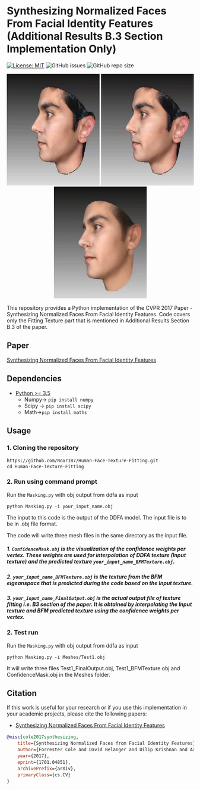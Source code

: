 # Synthesizing Normalized Faces From Facial Identity Features (Additional Results B.3 Section Implementation Only)

[![License: MIT](https://img.shields.io/badge/License-MIT-yellow.svg)](LICENSE)
![GitHub issues](https://img.shields.io/github/issues/nabeel3133/3D-texture-fitting.svg)
![GitHub repo size](https://img.shields.io/github/repo-size/nabeel3133/3D-texture-fitting?style=plastic)

<p align="center"> 
<img style="display:inline;" width="250" height="300"; src="/images/Input.gif">
<img style="display:inline;" width="250" height="300"; src="/images/Input.gif">
<img style="display:inline;" width="250" height="300"; src="/images/Output.gif">
</p>

This repository provides a Python implementation of the CVPR 2017 Paper - Synthesizing Normalized Faces From Facial Identity Features. Code covers only the Fitting Texture part that is mentioned in Additional Results Section B.3 of the paper.

## Paper
[Synthesizing Normalized Faces From Facial Identity Features](https://arxiv.org/pdf/1701.04851.pdf)

## Dependencies
* [Python >= 3.5](https://www.python.org/downloads/release/python-352/)
  - Numpy-> ```pip install numpy```
  - Scipy -> ```pip install scipy```
  - Math->```pip install maths```
  
## Usage
### 1. Cloning the repository
```
https://github.com/Noor187/Human-Face-Texture-Fitting.git
cd Human-Face-Texture-Fitting
```
  
### 2. Run using command prompt
Run the `Masking.py` with obj output from ddfa as input
```
python Masking.py -i your_input_name.obj
```

The input to this code is the output of the DDFA model. The input file is to be in .obj file format.

The code will write three mesh files in the same directory as the input file. 

  ##### 1. `ConfidenceMask.obj` is the visualization of the confidence weights per vertex. These weights are used for interpolation of DDFA texture (Input texture) and the predicted texture `your_input_name_BFMTexture.obj`. 

  ##### 2. `your_input_name_BFMTexture.obj` is the texture from the BFM eigeanspace that is predicted during the code based on the Input texture.

  ##### 3. `your_input_name_FinalOutput.obj` is the actual output file of texture fitting i.e. B3 section of the paper. It is obtained by interpolating the Input texture and BFM predicted texture using the confidence weights per vertex.


### 2. Test run
Run the `Masking.py` with obj output from ddfa as input
```
python Masking.py -i Meshes/Test1.obj
```
It will write three files Test1_FinalOutput.obj, Test1_BFMTexture.obj and ConfidenceMask.obj in the Meshes folder.

## Citation
If this work is useful for your research or if you use this implementation in your academic projects, please cite the following papers:
- [Synthesizing Normalized Faces From Facial Identity Features](https://arxiv.org/pdf/1701.04851.pdf)
```bibtex
@misc{cole2017synthesizing,
    title={Synthesizing Normalized Faces from Facial Identity Features},
    author={Forrester Cole and David Belanger and Dilip Krishnan and Aaron Sarna and Inbar Mosseri and William T. Freeman},
    year={2017},
    eprint={1701.04851},
    archivePrefix={arXiv},
    primaryClass={cs.CV}
}
```
